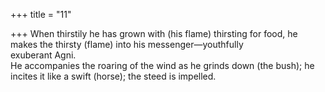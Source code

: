+++
title = "11"

+++
When thirstily he has grown with (his flame) thirsting for food,  he makes the thirsty (flame) into his messenger—youthfully  
exuberant Agni.  
He accompanies the roaring of the wind as he grinds down (the bush);  he incites it like a swift (horse); the steed is impelled.  